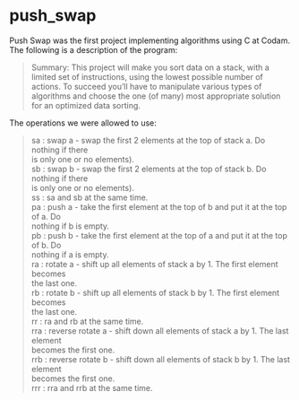 # push_swap

Push Swap was the first project implementing algorithms using C at Codam. 
The following is a description of the program:

>Summary:
This project will make you sort data on a stack, with a limited set of instructions, using
the lowest possible number of actions. To succeed you’ll have to manipulate various
types of algorithms and choose the one (of many) most appropriate solution for an
optimized data sorting.

The operations we were allowed to use:
>sa : swap a - swap the first 2 elements at the top of stack a. Do nothing if there </br>
is only one or no elements).</br>
sb : swap b - swap the first 2 elements at the top of stack b. Do nothing if there</br>
is only one or no elements).</br>
ss : sa and sb at the same time.</br>
pa : push a - take the first element at the top of b and put it at the top of a. Do</br>
nothing if b is empty.</br>
pb : push b - take the first element at the top of a and put it at the top of b. Do</br>
nothing if a is empty.</br>
ra : rotate a - shift up all elements of stack a by 1. The first element becomes</br>
the last one.</br>
rb : rotate b - shift up all elements of stack b by 1. The first element becomes</br>
the last one.</br>
rr : ra and rb at the same time.</br>
rra : reverse rotate a - shift down all elements of stack a by 1. The last element</br>
becomes the first one.</br>
rrb : reverse rotate b - shift down all elements of stack b by 1. The last element</br>
becomes the first one.</br>
rrr : rra and rrb at the same time.</br>

